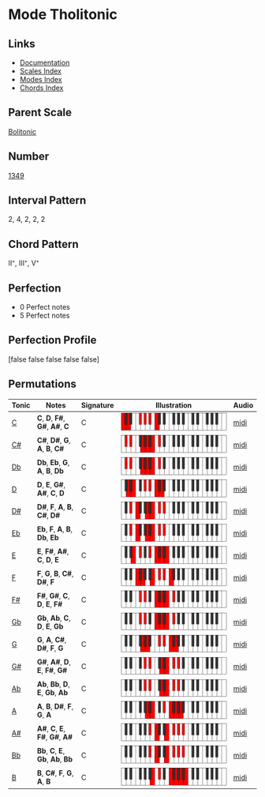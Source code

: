 # Mode Tholitonic

## Links

- [Documentation](index.md)
- [Scales Index](Scales.md)
- [Modes Index](Modes.md)
- [Chords Index](Chords.md)

## Parent Scale

[Bolitonic](ScaleBolitonic.md)

## Number

[1349](https://ianring.com/musictheory/scales/1349)

## Interval Pattern

2, 4, 2, 2, 2

## Chord Pattern

II⁺, III⁺, V⁺

## Perfection

- 0 Perfect notes
- 5 Perfect notes

## Perfection Profile

[false false false false false]

## Permutations

| Tonic | Notes | Signature | Illustration | Audio |
|-------|-------|-----------|--------------|-------|
| [C](ModeCNaturalTholitonic.md) | **C**, **D**, **F#**, **G#**, **A#**, **C** | C | ![CNaturalTholitonic](ModeCNaturalTholitonic.png) | [midi](https://github.com/edipermadi/music/blob/main/docs/ModeCNaturalTholitonic.mid?raw=true) |
| [C#](ModeCSharpTholitonic.md) | **C#**, **D#**, **G**, **A**, **B**, **C#** | C | ![CSharpTholitonic](ModeCSharpTholitonic.png) | [midi](https://github.com/edipermadi/music/blob/main/docs/ModeCSharpTholitonic.mid?raw=true) |
| [Db](ModeDFlatTholitonic.md) | **Db**, **Eb**, **G**, **A**, **B**, **Db** | C | ![DFlatTholitonic](ModeDFlatTholitonic.png) | [midi](https://github.com/edipermadi/music/blob/main/docs/ModeDFlatTholitonic.mid?raw=true) |
| [D](ModeDNaturalTholitonic.md) | **D**, **E**, **G#**, **A#**, **C**, **D** | C | ![DNaturalTholitonic](ModeDNaturalTholitonic.png) | [midi](https://github.com/edipermadi/music/blob/main/docs/ModeDNaturalTholitonic.mid?raw=true) |
| [D#](ModeDSharpTholitonic.md) | **D#**, **F**, **A**, **B**, **C#**, **D#** | C | ![DSharpTholitonic](ModeDSharpTholitonic.png) | [midi](https://github.com/edipermadi/music/blob/main/docs/ModeDSharpTholitonic.mid?raw=true) |
| [Eb](ModeEFlatTholitonic.md) | **Eb**, **F**, **A**, **B**, **Db**, **Eb** | C | ![EFlatTholitonic](ModeEFlatTholitonic.png) | [midi](https://github.com/edipermadi/music/blob/main/docs/ModeEFlatTholitonic.mid?raw=true) |
| [E](ModeENaturalTholitonic.md) | **E**, **F#**, **A#**, **C**, **D**, **E** | C | ![ENaturalTholitonic](ModeENaturalTholitonic.png) | [midi](https://github.com/edipermadi/music/blob/main/docs/ModeENaturalTholitonic.mid?raw=true) |
| [F](ModeFNaturalTholitonic.md) | **F**, **G**, **B**, **C#**, **D#**, **F** | C | ![FNaturalTholitonic](ModeFNaturalTholitonic.png) | [midi](https://github.com/edipermadi/music/blob/main/docs/ModeFNaturalTholitonic.mid?raw=true) |
| [F#](ModeFSharpTholitonic.md) | **F#**, **G#**, **C**, **D**, **E**, **F#** | C | ![FSharpTholitonic](ModeFSharpTholitonic.png) | [midi](https://github.com/edipermadi/music/blob/main/docs/ModeFSharpTholitonic.mid?raw=true) |
| [Gb](ModeGFlatTholitonic.md) | **Gb**, **Ab**, **C**, **D**, **E**, **Gb** | C | ![GFlatTholitonic](ModeGFlatTholitonic.png) | [midi](https://github.com/edipermadi/music/blob/main/docs/ModeGFlatTholitonic.mid?raw=true) |
| [G](ModeGNaturalTholitonic.md) | **G**, **A**, **C#**, **D#**, **F**, **G** | C | ![GNaturalTholitonic](ModeGNaturalTholitonic.png) | [midi](https://github.com/edipermadi/music/blob/main/docs/ModeGNaturalTholitonic.mid?raw=true) |
| [G#](ModeGSharpTholitonic.md) | **G#**, **A#**, **D**, **E**, **F#**, **G#** | C | ![GSharpTholitonic](ModeGSharpTholitonic.png) | [midi](https://github.com/edipermadi/music/blob/main/docs/ModeGSharpTholitonic.mid?raw=true) |
| [Ab](ModeAFlatTholitonic.md) | **Ab**, **Bb**, **D**, **E**, **Gb**, **Ab** | C | ![AFlatTholitonic](ModeAFlatTholitonic.png) | [midi](https://github.com/edipermadi/music/blob/main/docs/ModeAFlatTholitonic.mid?raw=true) |
| [A](ModeANaturalTholitonic.md) | **A**, **B**, **D#**, **F**, **G**, **A** | C | ![ANaturalTholitonic](ModeANaturalTholitonic.png) | [midi](https://github.com/edipermadi/music/blob/main/docs/ModeANaturalTholitonic.mid?raw=true) |
| [A#](ModeASharpTholitonic.md) | **A#**, **C**, **E**, **F#**, **G#**, **A#** | C | ![ASharpTholitonic](ModeASharpTholitonic.png) | [midi](https://github.com/edipermadi/music/blob/main/docs/ModeASharpTholitonic.mid?raw=true) |
| [Bb](ModeBFlatTholitonic.md) | **Bb**, **C**, **E**, **Gb**, **Ab**, **Bb** | C | ![BFlatTholitonic](ModeBFlatTholitonic.png) | [midi](https://github.com/edipermadi/music/blob/main/docs/ModeBFlatTholitonic.mid?raw=true) |
| [B](ModeBNaturalTholitonic.md) | **B**, **C#**, **F**, **G**, **A**, **B** | C | ![BNaturalTholitonic](ModeBNaturalTholitonic.png) | [midi](https://github.com/edipermadi/music/blob/main/docs/ModeBNaturalTholitonic.mid?raw=true) |

